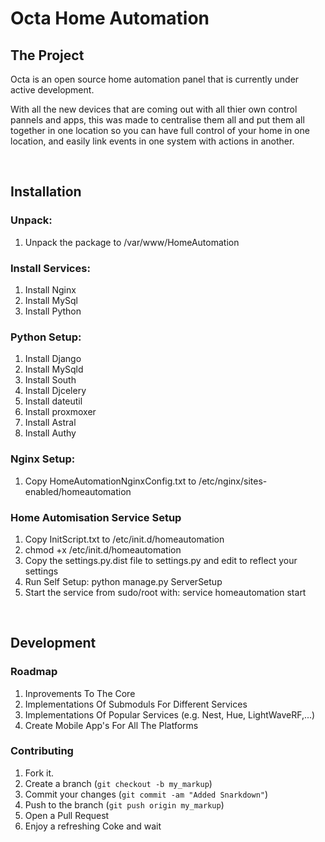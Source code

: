 # Octa Home Automation

## The Project

Octa is an open source home automation panel that is currently under active development.

With all the new devices that are coming out with all thier own control pannels and apps, this was made to centralise them all and put them all together in one location so you can have full control of your home in one location, and easily link events in one system with actions in another.

<br/>

## Installation
### Unpack:
1. Unpack the package to /var/www/HomeAutomation

### Install Services:
1. Install Nginx
2. Install MySql
3. Install Python

### Python Setup:
1. Install Django
2. Install MySqld
3. Install South
3. Install Djcelery
4. Install dateutil
5. Install proxmoxer
6. Install Astral
7. Install Authy

### Nginx Setup:
1. Copy HomeAutomationNginxConfig.txt to /etc/nginx/sites-enabled/homeautomation

### Home Automisation Service Setup
1. Copy InitScript.txt to /etc/init.d/homeautomation
2. chmod +x /etc/init.d/homeautomation
3. Copy the settings.py.dist file to settings.py and edit to reflect your settings
3. Run Self Setup: python manage.py ServerSetup
3. Start the service from sudo/root with: service homeautomation start

<br/>

## Development
### Roadmap
1. Inprovements To The Core
2. Implementations Of Submoduls For Different Services
3. Implementations Of Popular Services (e.g. Nest, Hue, LightWaveRF,...)
4. Create Mobile App's For All The Platforms

### Contributing
1. Fork it.
2. Create a branch (`git checkout -b my_markup`)
3. Commit your changes (`git commit -am "Added Snarkdown"`)
4. Push to the branch (`git push origin my_markup`)
5. Open a Pull Request
6. Enjoy a refreshing Coke and wait